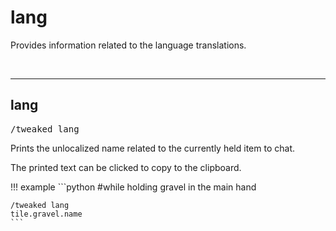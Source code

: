 # lang

Provides information related to the language translations.

<br>

---
## lang

<pre>/tweaked lang</pre>

Prints the unlocalized name related to the currently held item to chat.

The printed text can be clicked to copy to the clipboard.

!!! example
	```python
	#while holding gravel in the main hand
	
	/tweaked lang
	tile.gravel.name
	```